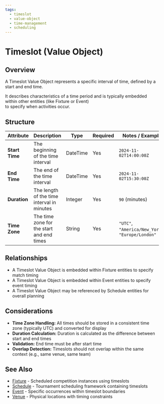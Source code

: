 ```yaml
---
tags:
  - timeslot
  - value-object
  - time-management
  - scheduling
---
```


# Timeslot (Value Object)

## Overview

A Timeslot Value Object represents a specific interval of time, defined by a start and end time.

It describes characteristics of a time period and is typically embedded within other entities (like Fixture or Event)  
to specify when activities occur.

## Structure

| Attribute | Description | Type | Required | Notes / Example |
|-----------|-------------|------|----------|-----------------|
| **Start Time** | The beginning of the time interval | DateTime | Yes | `2024-11-02T14:00:00Z` |
| **End Time** | The end of the time interval | DateTime | Yes | `2024-11-02T15:30:00Z` |
| **Duration** | The length of the time interval in minutes | Integer | Yes | `90` (minutes) |
| **Time Zone** | The time zone for the start and end times | String | Yes | `"UTC"`, `"America/New_York"`, `"Europe/London"` |

## Relationships

- A Timeslot Value Object is embedded within Fixture entities to specify match timing
- A Timeslot Value Object is embedded within Event entities to specify event timing  
- A Timeslot Value Object may be referenced by Schedule entities for overall planning

## Considerations

- **Time Zone Handling:** All times should be stored in a consistent time zone (typically UTC) and converted for display
- **Duration Calculation:** Duration is calculated as the difference between start and end times
- **Validation:** End time must be after start time
- **Overlap Detection:** Timeslots should not overlap within the same context (e.g., same venue, same team)

## See Also

- [Fixture](./fixture.md) - Scheduled competition instances using timeslots
- [Schedule](./schedule.md) - Tournament scheduling framework containing timeslots
- [Event](./event.md) - Specific occurrences within timeslot boundaries
- [Venue](../venue/venue.md) - Physical locations with timing constraints

